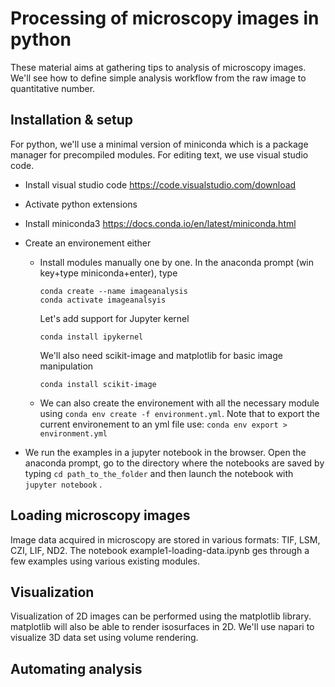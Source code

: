 # Processing of microscopy images in python

These material aims at gathering tips to analysis of microscopy images. We'll see how to define simple analysis workflow from the raw image to quantitative number.

## Installation & setup
For python, we'll use a minimal version of miniconda which is a package manager for precompiled modules. For editing text, we use visual studio code.
- Install visual studio code https://code.visualstudio.com/download
- Activate python extensions
- Install miniconda3 https://docs.conda.io/en/latest/miniconda.html
- Create an environement either 
    - Install modules manually one by one. In the anaconda prompt (win key+type miniconda+enter), type 
        ```
        conda create --name imageanalysis
        conda activate imageanalsyis
        ```
        Let's add support for Jupyter kernel
        ```
        conda install ipykernel
        ```
        We'll also need scikit-image and matplotlib for basic image manipulation
        ```
        conda install scikit-image
        ```
  - We can also create the environement with all the necessary module using ```conda env create -f environment.yml```.  Note that to export the current environement to an yml file use: ```conda env export > environment.yml```

- We run the examples in a jupyter notebook in the browser. Open the anaconda prompt, go to the directory where the notebooks are saved by typing  ```cd path_to_the_folder```  and then launch the notebook with ```jupyter notebook``` .

## Loading microscopy images
Image data acquired in microscopy are stored in various formats: TIF, LSM, CZI, LIF, ND2. The notebook example1-loading-data.ipynb ges through a few examples using various existing modules.

## Visualization
Visualization of 2D images can be performed using the matplotlib library. matplotlib will also be able to render isosurfaces in 2D.
We'll use napari to visualize 3D data set using volume rendering.


## Automating analysis




